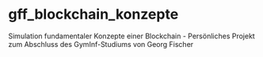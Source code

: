 # gff_blockchain_konzepte
Simulation fundamentaler Konzepte einer Blockchain - Persönliches Projekt zum Abschluss des GymInf-Studiums von Georg Fischer
